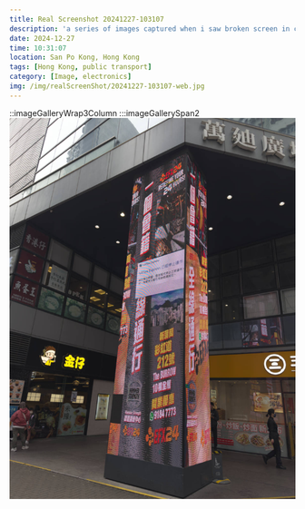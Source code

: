 ```yaml
---
title: Real Screenshot 20241227-103107
description: 'a series of images captured when i saw broken screen in city'
date: 2024-12-27
time: 10:31:07
location: San Po Kong, Hong Kong
tags: [Hong Kong, public transport]
category: [Image, electronics]
img: /img/realScreenShot/20241227-103107-web.jpg
---
```


::imageGalleryWrap3Column
    :::imageGallerySpan2
    ![alt text](/img/realScreenShot/20241227-103107-web.jpg)